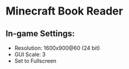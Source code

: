 # Minecraft Book Reader
## In-game Settings:
- Resolution: 1600x900@60 (24 bit)
- GUI Scale: 3
- Set to Fullscreen